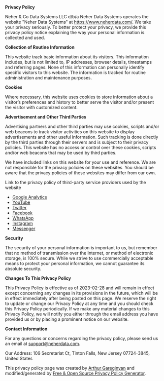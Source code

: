 **Privacy Policy**

Neher & Co Data Systems LLC d/b/a Neher Data Systems operates the website "Neher Data Systems" at https://www.neherdata.com/. We 
take your privacy seriously. To better protect your privacy, we provide this privacy policy notice explaining the way your 
personal information is collected and used.

**Collection of Routine Information**

This website track basic information about its visitors. This information includes, but is not limited to, IP addresses, browser 
details, timestamps and referring pages. None of this information can personally identify specific visitors to this website. The 
information is tracked for routine administration and maintenance purposes.

**Cookies**

Where necessary, this website uses cookies to store information about a visitor’s preferences and history to better serve the 
visitor and/or present the visitor with customized content.

**Advertisement and Other Third Parties**

Advertising partners and other third parties may use cookies, scripts and/or web beacons to track visitor activities on this 
website to display advertisements and other useful information. Such tracking is done directly by the third parties through their 
servers and is subject to their privacy policies. This website has no access or control over these cookies, scripts and/or web 
beacons that may be used by third parties.

We have included links on this website for your use and reference. We are not responsible for the privacy policies on these 
websites. You should be aware that the privacy policies of these websites may differ from our own.

Link to the privacy policy of third-party service providers used by the website

*   [Google Analytics](https://policies.google.com/privacy)
*   [YouTube](https://policies.google.com/privacy)
*   [Twitter](https://twitter.com/privacy)
*   [Facebook](https://www.facebook.com/about/privacy/)
*   [WhatsApp](https://www.whatsapp.com/legal/privacy-policy/)
*   [Instagram](https://help.instagram.com/519522125107875)
*   [Messenger](https://www.messenger.com/privacy)

**Security**

The security of your personal information is important to us, but remember that no method of transmission over the Internet, or 
method of electronic storage, is 100% secure. While we strive to use commercially acceptable means to protect your personal 
information, we cannot guarantee its absolute security.

**Changes To This Privacy Policy**

This Privacy Policy is effective as of 2023-02-28 and will remain in effect except concerning any changes in its provisions in the 
future, which will be in effect immediately after being posted on this page. We reserve the right to update or change our Privacy 
Policy at any time and you should check this Privacy Policy periodically. If we make any material changes to this Privacy Policy, 
we will notify you either through the email address you have provided us or by placing a prominent notice on our website.

**Contact Information**

For any questions or concerns regarding the privacy policy, please send us an email at 
[support@neherdata.com](mailto:support@neherdata.com).

Our Address: 106 Secretariat Ct, Tinton Falls, New Jersey 07724-3845, United States

This privacy policy page was created by [Arthur Gareginyan](https://github.com/ArthurGareginyan/privacy-policy-template/) and 
modified/generated by [Free & Open Source Privacy Policy Generator](https://free-privacy-policy-generator.digitalmalayali.in/).
